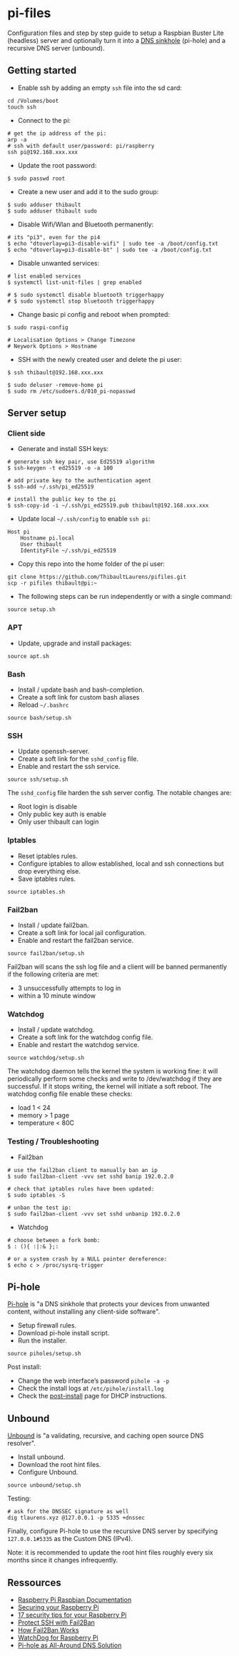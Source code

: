 # pi-files

Configuration files and step by step guide to setup a Raspbian Buster Lite (headless) server and optionally turn it into a [DNS sinkhole](https://en.wikipedia.org/wiki/DNS_sinkhole) (pi-hole) and a recursive DNS server (unbound).

## Getting started

- Enable ssh by adding an empty `ssh` file into the sd card:
```
cd /Volumes/boot
touch ssh
```

- Connect to the pi:
```
# get the ip address of the pi:
arp -a
# ssh with default user/password: pi/raspberry
ssh pi@192.168.xxx.xxx
```

- Update the root password:
```
$ sudo passwd root
```

- Create a new user and add it to the sudo group:
```
$ sudo adduser thibault
$ sudo adduser thibault sudo
```

- Disable Wifi/Wlan and Bluetooth permanently:
```
# its "pi3", even for the pi4
$ echo "dtoverlay=pi3-disable-wifi" | sudo tee -a /boot/config.txt
$ echo "dtoverlay=pi3-disable-bt" | sudo tee -a /boot/config.txt
```

- Disable unwanted services:
```
# list enabled services
$ systemctl list-unit-files | grep enabled

# $ sudo systemctl disable bluetooth triggerhappy
# $ sudo systemctl stop bluetooth triggerhappy
```

- Change basic pi config and reboot when prompted:
```
$ sudo raspi-config

# Localisation Options > Change Timezone
# Neywork Options > Hostname
```

- SSH with the newly created user and delete the pi user:
```
$ ssh thibault@192.168.xxx.xxx

$ sudo deluser -remove-home pi
$ sudo rm /etc/sudoers.d/010_pi-nopasswd
```

## Server setup

### Client side

- Generate and install SSH keys:
```
# generate ssh key pair, use Ed25519 algorithm
$ ssh-keygen -t ed25519 -o -a 100

# add private key to the authentication agent
$ ssh-add ~/.ssh/pi_ed25519

# install the public key to the pi
$ ssh-copy-id -i ~/.ssh/pi_ed25519.pub thibault@192.168.xxx.xxx
```

- Update local `~/.ssh/config` to enable `ssh pi`:
```
Host pi
    Hostname pi.local
    User thibault
    IdentityFile ~/.ssh/pi_ed25519
```

- Copy this repo into the home folder of the pi user:
```
git clone https://github.com/ThibaultLaurens/pifiles.git
scp -r pifiles thibault@pi:~
```

- The following steps can be run independently or with a single command:
```
source setup.sh
```

### APT

- Update, upgrade and install packages:
```
source apt.sh
```

### Bash

- Install / update bash and bash-completion.
- Create a soft link for custom bash aliases
- Reload `~/.bashrc`
```
source bash/setup.sh
```

### SSH

- Update openssh-server.
- Create a soft link for the `sshd_config` file.
- Enable and restart the ssh service.
```
source ssh/setup.sh
```

The `sshd_config` file harden the ssh server config. The notable changes are:
- Root login is disable
- Only public key auth is enable
- Only user thibault can login

### Iptables

- Reset iptables rules.
- Configure iptables to allow established, local and ssh connections but drop everything else.
- Save iptables rules.
```
source iptables.sh
```

### Fail2ban

- Install / update fail2ban.
- Create a soft link for local jail configuration.
- Enable and restart the fail2ban service.
```
source fail2ban/setup.sh
```

Fail2ban will scans the ssh log file and a client will be banned permanently if the following criteria are met:
- 3 unsuccessfully attempts to log in
- within a 10 minute window

### Watchdog

- Install / update watchdog.
- Create a soft link for the watchdog config file.
- Enable and restart the watchdog service.
```
source watchdog/setup.sh
```

The watchdog daemon tells the kernel the system is working fine: it will periodically perform some checks and write to /dev/watchdog if they are successful. If it stops writing, the kernel will initiate a soft reboot.
The watchdog config file enable these checks:
- load 1 < 24
- memory > 1 page
- temperature < 80C

### Testing / Troubleshooting

- Fail2ban
```
# use the fail2ban client to manually ban an ip
$ sudo fail2ban-client -vvv set sshd banip 192.0.2.0

# check that iptables rules have been updated:
$ sudo iptables -S

# unban the test ip:
$ sudo fail2ban-client -vvv set sshd unbanip 192.0.2.0
```

- Watchdog
```
# choose between a fork bomb:
$ : (){ :|:& };:

# or a system crash by a NULL pointer dereference:
$ echo c > /proc/sysrq-trigger
```

## Pi-hole

[Pi-hole](https://pi-hole.net/) is "a DNS sinkhole that protects your devices from unwanted content, without installing any client-side software".

- Setup firewall rules.
- Download pi-hole install script.
- Run the installer.
```
source piholes/setup.sh
```

Post install:
- Change the web interface’s password `pihole -a -p`
- Check the install logs at `/etc/pihole/install.log`
- Check the [post-install](https://docs.pi-hole.net/main/post-install/) page for DHCP instructions.

## Unbound

[Unbound](https://github.com/NLnetLabs/unbound) is "a validating, recursive, and caching open source DNS resolver".

- Install unbound.
- Download the root hint files.
- Configure Unbound.
```
source unbound/setup.sh
```

Testing:
```
# ask for the DNSSEC signature as well
dig tlaurens.xyz @127.0.0.1 -p 5335 +dnssec
```

Finally, configure Pi-hole to use the recursive DNS server by specifying `127.0.0.1#5335` as the Custom DNS (IPv4).

Note: it is recommended to update the root hint files roughly every six months since it changes infrequently.


## Ressources

- [Raspberry Pi Raspbian Documentation](https://www.raspberrypi.org/documentation/raspbian/)
- [Securing your Raspberry Pi](https://www.raspberrypi.org/documentation/configuration/security.md)
- [17 security tips for your Raspberry Pi](https://raspberrytips.com/security-tips-raspberry-pi)
- [Protect SSH with Fail2Ban](https://www.digitalocean.com/community/tutorials/how-to-protect-ssh-with-fail2ban-on-ubuntu-14-04#conclusion)
- [How Fail2Ban Works](https://www.digitalocean.com/community/tutorials/how-fail2ban-works-to-protect-services-on-a-linux-server)
- [WatchDog for Raspberry Pi](https://blog.kmp.or.at/watchdog-for-raspberry-pi/)
- [Pi-hole as All-Around DNS Solution](https://docs.pi-hole.net/guides/unbound/)
